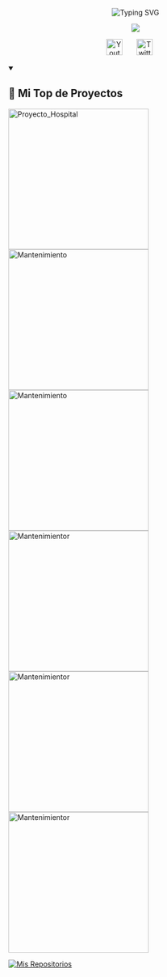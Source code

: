 <!-- Repositorio del creador - https://github.com/DenverCoder1/readme-typing-svg -->
<!-- Título -->
<p align="center">
   <img src="https://readme-typing-svg.demolab.com?font=DM+Serif+Display&size=30&duration=1&pause=1000&color=4DB5FF&center=true&width=440&height=45&lines=Renato+Soca" alt="Typing SVG" />
</p>

<!-- Repositorio del creador - https://github.com/DenverCoder1/readme-typing-svg -->
<!-- Auto Tipado Sub Título -->
<p align="center">
  <a href="https://readme-typing-svg.demolab.com/demo/">
    <img src="https://readme-typing-svg.demolab.com/?lines=Ingeniero+de+Sistemas;Desarrollador+Full+Stack;Desarrollador+Mobile&center=true&width=440&height=45&color=4DB5FF&vCenter=true&pause=800&size=25" /></a>
</p>

<!-- Seccion de Iconos de Redes Sociales -->
<p align="center">
  <a href="https://www.youtube.com/@renatosoca"><img width="32px" alt="Youtube" title="Youtube" src="https://i.imgur.com/qiXu7b2.png"/></a>
  &#8287;&#8287;&#8287;&#8287;&#8287;
  <a href="https://twitter.com/RenatoSoca"><img width="32px" alt="Twitter" title="Twitter" src="https://i.imgur.com/OXZM1L6.png"/></a>
  &#8287;&#8287;&#8287;&#8287;&#8287;
</p>

<!-- Sección de Proyectos -->
<details open> <summary><h2>📘 Mi Top de Proyectos</h2></summary>

  <!-- Repo de las cartas - https://github.com/anuraghazra/github-readme-stats -->
  <!-- Repo de las cartas (fork) - https://github.com/DenverCoder1/github-readme-stats -->
  <p align="left">
   <a href="https://github.com/renatosoca/Gestion_Citas-Hospital"><img width="278" src="https://denvercoder1-github-readme-stats.vercel.app/api/pin/?username=renatosoca&repo=Gestion_Citas-Hospital&theme=react&bg_color=1F222E&title_color=4DB5FF&hide_border=true&icon_color=F8D866&show_icons=true"     alt="Proyecto_Hospital">
    </a> <!-- 1er Proyecto -->
    <a href="https://github.com/renatosoca/Administracion_Gimasio"><img width="278" src="https://denvercoder1-github-readme-stats.vercel.app/api/pin/?username=renatosoca&repo=Administracion_Gimasio&theme=react&bg_color=1F222E&title_color=4DB5FF&hide_border=true&icon_color=F8D866&show_icons=true" alt="Mantenimiento"></a> <!-- 2do Proyecto -->
    <a href="https://github.com/renatosoca/E-commerce_Pizzeria/"><img width="278" src="https://denvercoder1-github-readme-stats.vercel.app/api/pin/?username=renatosoca&repo=E-commerce_Pizzeria&theme=react&bg_color=1F222E&title_color=4DB5FF&hide_border=true&icon_color=F8D866&show_icons=true" alt="Mantenimiento">
    </a> <!-- 3er Proyecto -->
    <a href="https://github.com/renatosoca/Ventas_Inventario-Ferreteria"><img width="278" src="https://denvercoder1-github-readme-stats.vercel.app/api/pin/?username=renatosoca&repo=Ventas_Inventario-Ferreteria&theme=react&bg_color=1F222E&title_color=4DB5FF&hide_border=true&icon_color=F8D866&show_icons=true" alt="Mantenimientor">
    </a>
    <a href="https://github.com/renatosoca/Gestion_Proyectos"><img width="278" src="https://denvercoder1-github-readme-stats.vercel.app/api/pin/?username=renatosoca&repo=Gestion_Proyectos&theme=react&bg_color=1F222E&title_color=4DB5FF&hide_border=true&icon_color=F8D866&show_icons=true" alt="Mantenimientor">
    </a>
    <a href="https://github.com/renatosoca/Portafolio"><img width="278" src="https://denvercoder1-github-readme-stats.vercel.app/api/pin/?username=renatosoca&repo=Portafolio&theme=react&bg_color=1F222E&title_color=4DB5FF&hide_border=true&icon_color=F8D866&show_icons=true" alt="Mantenimientor">
    </a>
  </p>
  <!-- Boton para ver todos mis proyectos -->
  <a href="https://github.com/renatosoca?tab=repositories">
    <img alt="Mis Repositorios" title="Todos mis Repositorios" src="https://custom-icon-badges.demolab.com/badge/-Clic%20Aqu%C3%AD%20Para%20Ver%20Todos%20Mis%20Repositorios-161B22?style=for-the-badge&logoColor=white&logo=repo"/>
  </a>
</details>
